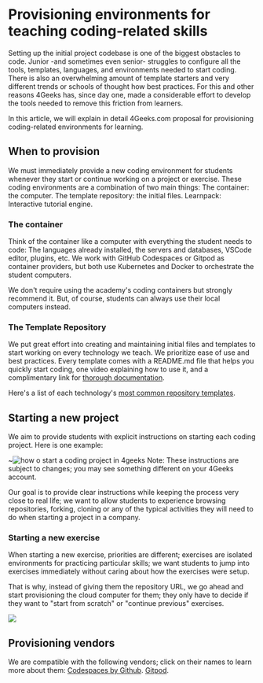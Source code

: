 # Provisioning environments for teaching coding-related skills

Setting up the initial project codebase is one of the biggest obstacles to code. Junior -and sometimes even senior- struggles to configure all the tools, templates, languages, and environments needed to start coding. There is also an overwhelming amount of template starters and very different trends or schools of thought how best practices. For this and other reasons 4Geeks has, since day one, made a considerable effort to develop the tools needed to remove this friction from learners.

In this article, we will explain in detail 4Geeks.com proposal for provisioning coding-related environments for learning.

## When to provision

We must immediately provide a new coding environment for students whenever they start or continue working on a project or exercise. These coding environments are a combination of two main things:
The container: the computer.
The template repository: the initial files.
Learnpack: Interactive tutorial engine.

### The container

Think of the container like a computer with everything the student needs to code: The languages already installed, the servers and databases, VSCode editor, plugins, etc. We work with GitHub Codespaces or Gitpod as container providers, but both use Kubernetes and Docker to orchestrate the student computers.

We don't require using the academy's coding containers but strongly recommend it. But, of course, students can always use their local computers instead.

### The Template Repository

We put great effort into creating and maintaining initial files and templates to start working on every technology we teach. We prioritize ease of use and best practices. Every template comes with a README.md file that helps you quickly start coding, one video explaining how to use it, and a complimentary link for [thorough documentation](https://start.4geeksacademy.com).

Here's a list of each technology's [most common repository templates](https://github.com/4GeeksAcademy/Templates-Boilerplates).

## Starting a new project

We aim to provide students with explicit instructions on starting each coding project. Here is one example:

~![how o start a coding project in 4geeks](https://github.com/breatheco-de/knowledge-base/blob/main/images/how-to-start-project.png?raw=true)
Note: These instructions are subject to changes; you may see something different on your 4Geeks account.

Our goal is to provide clear instructions while keeping the process very close to real life; we want to allow students to experience browsing repositories, forking, cloning or any of the typical activities they will need to do when starting a project in a company.

### Starting a new exercise

When starting a new exercise, priorities are different; exercises are isolated environments for practicing particular skills; we want students to jump into exercises immediately without caring about how the exercises were setup.

That is why, instead of giving them the repository URL, we go ahead and start provisioning the cloud computer for them; they only have to decide if they want to "start from scratch" or "continue previous" exercises.

![](https://github.com/breatheco-de/knowledge-base/blob/main/images/open-exercise.png?raw=true)

## Provisioning vendors

We are compatible with the following vendors; click on their names to learn more about them:
[Codespaces by Github](https://4geeks.com/lesson/what-is-github-codespaces).
[Gitpod](https://4geeks.com/lesson/how-to-use-gitpod).
